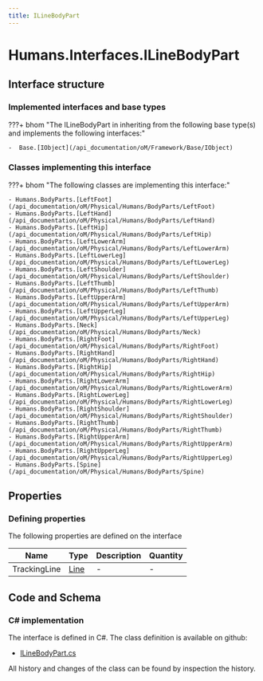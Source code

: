 ```yaml
---
title: ILineBodyPart
---
```


# Humans.Interfaces.ILineBodyPart



## Interface structure

### Implemented interfaces and base types

???+ bhom "The ILineBodyPart in inheriting from the following base type(s) and implements the following interfaces:"

    -  Base.[IObject](/api_documentation/oM/Framework/Base/IObject)


### Classes implementing this interface

???+ bhom "The following classes are implementing this interface:"

    - Humans.BodyParts.[LeftFoot](/api_documentation/oM/Physical/Humans/BodyParts/LeftFoot)
    - Humans.BodyParts.[LeftHand](/api_documentation/oM/Physical/Humans/BodyParts/LeftHand)
    - Humans.BodyParts.[LeftHip](/api_documentation/oM/Physical/Humans/BodyParts/LeftHip)
    - Humans.BodyParts.[LeftLowerArm](/api_documentation/oM/Physical/Humans/BodyParts/LeftLowerArm)
    - Humans.BodyParts.[LeftLowerLeg](/api_documentation/oM/Physical/Humans/BodyParts/LeftLowerLeg)
    - Humans.BodyParts.[LeftShoulder](/api_documentation/oM/Physical/Humans/BodyParts/LeftShoulder)
    - Humans.BodyParts.[LeftThumb](/api_documentation/oM/Physical/Humans/BodyParts/LeftThumb)
    - Humans.BodyParts.[LeftUpperArm](/api_documentation/oM/Physical/Humans/BodyParts/LeftUpperArm)
    - Humans.BodyParts.[LeftUpperLeg](/api_documentation/oM/Physical/Humans/BodyParts/LeftUpperLeg)
    - Humans.BodyParts.[Neck](/api_documentation/oM/Physical/Humans/BodyParts/Neck)
    - Humans.BodyParts.[RightFoot](/api_documentation/oM/Physical/Humans/BodyParts/RightFoot)
    - Humans.BodyParts.[RightHand](/api_documentation/oM/Physical/Humans/BodyParts/RightHand)
    - Humans.BodyParts.[RightHip](/api_documentation/oM/Physical/Humans/BodyParts/RightHip)
    - Humans.BodyParts.[RightLowerArm](/api_documentation/oM/Physical/Humans/BodyParts/RightLowerArm)
    - Humans.BodyParts.[RightLowerLeg](/api_documentation/oM/Physical/Humans/BodyParts/RightLowerLeg)
    - Humans.BodyParts.[RightShoulder](/api_documentation/oM/Physical/Humans/BodyParts/RightShoulder)
    - Humans.BodyParts.[RightThumb](/api_documentation/oM/Physical/Humans/BodyParts/RightThumb)
    - Humans.BodyParts.[RightUpperArm](/api_documentation/oM/Physical/Humans/BodyParts/RightUpperArm)
    - Humans.BodyParts.[RightUpperLeg](/api_documentation/oM/Physical/Humans/BodyParts/RightUpperLeg)
    - Humans.BodyParts.[Spine](/api_documentation/oM/Physical/Humans/BodyParts/Spine)


## Properties



### Defining properties

The following properties are defined on the interface

| Name             | Type             | Description      | Quantity         |
|------------------|------------------|------------------|------------------|
| TrackingLine | [Line](/api_documentation/oM/Dimensional/Geometry/Line) | - | - |


## Code and Schema

### C# implementation

The interface is defined in C#. The class definition is available on github:

- [ILineBodyPart.cs](https://github.com/BHoM/BHoM/blob/develop/Humans_oM/Interfaces\ILineBodyPart.cs)

All history and changes of the class can be found by inspection the history.
